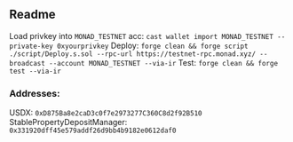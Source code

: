 ## Readme

Load privkey into `MONAD_TESTNET` acc: `cast wallet import MONAD_TESTNET --private-key 0xyourprivkey`
Deploy: `forge clean && forge script ./script/Deploy.s.sol --rpc-url https://testnet-rpc.monad.xyz/ --broadcast --account MONAD_TESTNET --via-ir`
Test: `forge clean && forge test --via-ir`


### Addresses:

USDX: `0xD875Ba8e2caD3c0f7e2973277C360C8d2f92B510`
StablePropertyDepositManager: `0x331920dff45e579addf26d9bb4b9182e0612daf0`